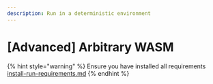 ```yaml
---
description: Run in a deterministic environment
---
```


# \[Advanced] Arbitrary WASM

{% hint style="warning" %}
Ensure you have installed all requirements [install-run-requirements.md](../lilypad-v1-testnet/quick-start/install-run-requirements.md "mention")
{% endhint %}
